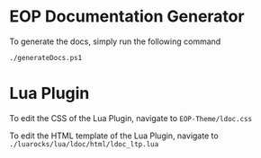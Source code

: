 # EOP Documentation Generator

To generate the docs, simply run the following command

`./generateDocs.ps1`

# Lua Plugin
To edit the CSS of the Lua Plugin, navigate to
`EOP-Theme/ldoc.css`

To edit the HTML template of the Lua Plugin, navigate to
`./luarocks/lua/ldoc/html/ldoc_ltp.lua`